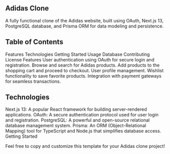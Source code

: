 ## Adidas Clone
A fully functional clone of the Adidas website, built using OAuth, Next.js 13, PostgreSQL database, and Prisma ORM for data modeling and persistence.

## Table of Contents
Features
Technologies
Getting Started
Usage
Database
Contributing
License
Features
User authentication using OAuth for secure login and registration.
Browse and search for Adidas products.
Add products to the shopping cart and proceed to checkout.
User profile management.
Wishlist functionality to save favorite products.
Integration with payment gateways for seamless transactions.

## Technologies
Next.js 13: A popular React framework for building server-rendered applications.
OAuth: A secure authentication protocol used for user login and registration.
PostgreSQL: A powerful and open-source relational database management system.
Prisma: An ORM (Object-Relational Mapping) tool for TypeScript and Node.js that simplifies database access.
Getting Started

Feel free to copy and customize this template for your Adidas clone project!






